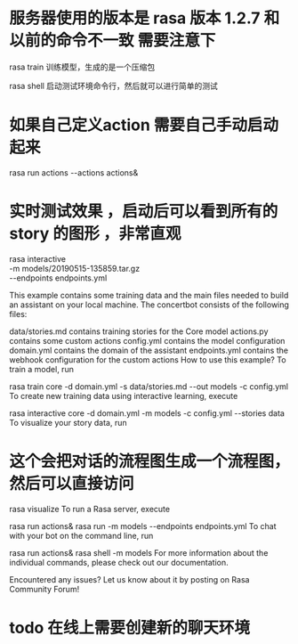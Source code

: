 # 服务器使用的版本是 rasa 版本 1.2.7  和以前的命令不一致 需要注意下

rasa train 训练模型，生成的是一个压缩包

rasa shell 启动测试环境命令行，然后就可以进行简单的测试


# 如果自己定义action 需要自己手动启动起来 
rasa run actions --actions actions&


# 实时测试效果 ，启动后可以看到所有的story 的图形 ，非常直观
rasa interactive \
  -m models/20190515-135859.tar.gz \
  --endpoints endpoints.yml
  
  
  


This example contains some training data and the main files needed to build an assistant on your local machine. The concertbot consists of the following files:

data/stories.md contains training stories for the Core model
actions.py contains some custom actions
config.yml contains the model configuration
domain.yml contains the domain of the assistant
endpoints.yml contains the webhook configuration for the custom actions
How to use this example?
To train a model, run

rasa train core -d domain.yml -s data/stories.md --out models -c config.yml
To create new training data using interactive learning, execute

rasa interactive core -d domain.yml -m models -c config.yml --stories data
To visualize your story data, run

# 这个会把对话的流程图生成一个流程图，然后可以直接访问 
rasa visualize
To run a Rasa server, execute

rasa run actions&
rasa run -m models --endpoints endpoints.yml
To chat with your bot on the command line, run

rasa run actions&
rasa shell -m models
For more information about the individual commands, please check out our documentation.

Encountered any issues?
Let us know about it by posting on Rasa Community Forum!  


# todo 在线上需要创建新的聊天环境 

